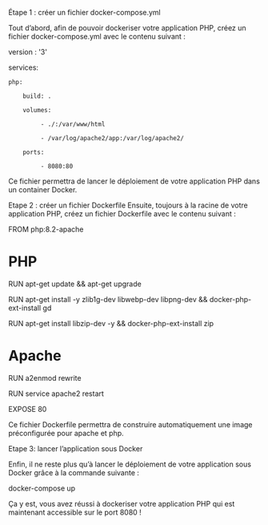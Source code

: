 Étape 1 : créer un fichier docker-compose.yml

Tout d’abord, afin de pouvoir dockeriser votre application PHP, créez un fichier docker-compose.yml avec le contenu suivant :


version : '3'

services:

    php:
    
        build: .
        
        volumes: 
        
             - ./:/var/www/html
             
             - /var/log/apache2/app:/var/log/apache2/
             
        ports:
        
             - 8080:80
             
Ce fichier permettra de lancer le déploiement de votre application PHP dans un container Docker.

Etape 2 : créer un fichier Dockerfile
Ensuite, toujours à la racine de votre application PHP, créez un fichier Dockerfile avec le contenu suivant :

FROM php:8.2-apache

# PHP

RUN apt-get update && apt-get upgrade

RUN apt-get install -y zlib1g-dev libwebp-dev libpng-dev && docker-php-ext-install gd

RUN apt-get install libzip-dev -y && docker-php-ext-install zip


# Apache

RUN a2enmod rewrite

RUN service apache2 restart


EXPOSE 80

Ce fichier Dockerfile permettra de construire automatiquement une image préconfigurée pour apache et php.


Etape 3: lancer l’application sous Docker

Enfin, il ne reste plus qu’à lancer le déploiement de votre application sous Docker grâce à la commande suivante :


docker-compose up

Ça y est, vous avez réussi à dockeriser votre application PHP qui est maintenant accessible sur le port 8080 !
